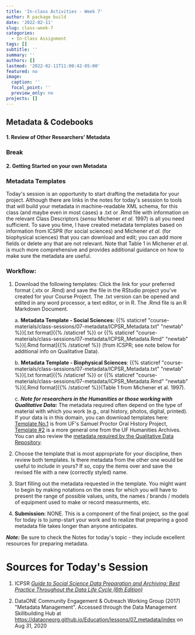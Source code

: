 ```yaml
---
title: 'In-class Activities - Week 7'
author: R package build
date: '2022-02-11'
slug: class-week-7
categories:
  - In-Class Assignment
tags: []
subtitle: ''
summary: ''
authors: []
lastmod: '2022-02-11T11:00:42-05:00'
featured: no
image:
  caption: ''
  focal_point: ''
  preview_only: no
projects: []
---
```


## Metadata & Codebooks



#### **1. Review of Other Researchers' Metadata**
     
### **Break**

#### **2. Getting Started on your own Metadata**

### Metadata Templates

Today's session is an opportunity to start drafting the metadata for your project. Although there are links in the notes for today's sesssion to tools that will build your metadata in machine-readable XML schema, for this class (and maybe even in most cases) a .txt or .Rmd file with information on the relevant Class Descriptors (*sensu* Michener _et al._ 1997) is all you need sufficient. To save you time, I have created metadata templates based on information from ICSPR (for social sciences) and Michener _et al._ (for biophysical sciences) that you can download and edit; you can add more fields or delete any that are not relevant. Note that Table 1 in Michener _et al._ is much more comprehensive and provides additional guidance on how to make sure the metadata are useful.  

### Workflow: 

1. Download the following templates: Click the link for your preferred format (.xtx or .Rmd) and save the file in the RStudio project you've created for your Course Project. The .txt version can be opened and edited in any word processor, a text editor, or in R. The .Rmd file is an R Markdown Document.  

    a. **Metadata Template - Social Sciences:** {{% staticref "course-materials/class-sessions/07-metadata/ICPSR_Metadata.txt" "newtab" %}}[.txt format]{{% /staticref %}} or {{% staticref "course-materials/class-sessions/07-metadata/ICPSR_Metadata.Rmd" "newtab" %}}[.Rmd format]{{% /staticref %}} (from ICSPR; see note below for additional info on Qualitative Data).
    
      b. **Metadata Template - Biophysical Sciences**: {{% staticref "course-materials/class-sessions/07-metadata/ICPSR_Metadata.txt" "newtab" %}}[.txt format]{{% /staticref %}} or {{% staticref "course-materials/class-sessions/07-metadata/ICPSR_Metadata.Rmd" "newtab" %}}[.Rmd format]{{% /staticref %}}(Table 1 from Michener et al. 1997).
      
      c. **_Note for researchers in the Humanities or those working with Qualitative Data:_** The metadata required often depend on the type of material with which you work (e.g., oral history, photos, digital, printed). If your data is in this domain, you can download templates here: [Template No.1](https://docs.google.com/spreadsheets/d/1x98TWee85Gq9oas90JJYtB5DyPBkMSNEs29Mb1qyAeQ/edit#gid=0) is from UF's Samuel Proctor Oral History Project, [Template #2](https://docs.google.com/spreadsheets/d/1K9RRNWrWbK0ikQai4_baBmxobqsX6jwEsiAHVjEJRDE/edit#gid=1745662283) is a more general one from the UF Humanities Archives. You can also review the [metadata required by the Qualitative Data Repository](https://qdr.syr.edu/content/qdr-metadata-application-profile).

2. Choose the template that is most appropriate for your discipline, then review both templates.  Is there metadata from the other one would be useful to include in yours? If so, copy the items over and save the revised file with a new (correctly styled) name.

3. Start filling out the metadata requested in the template. You might want to begin by making notations on the ones for which you will have to present the range of possible values, units, the names / brands / models of equipment used to make or record measurments, etc.

4. **Submission:** NONE. This is a component of the final project, so the goal for today is to jump-start your work and to realize that preparing a good metadata file takes longer than anyone anticipates. 

**_Note:_** Be sure to check the Notes for today's topic - they include excellent resources for preparing metadata.

# Sources for Today's Session

1. ICPSR [*Guide to Social Science Data Preparation and Archiving: 
Best Practice Throughout the Data Life Cycle (6th Edition)*](https://www.icpsr.umich.edu/web/pages/deposit/guide/)

2. DataONE Community Engagement & Outreach Working Group (2017) "Metadata Management". Accessed through the Data Management Skillbuilding Hub at https://dataoneorg.github.io/Education/lessons/07_metadata/index on Aug 31, 2020



